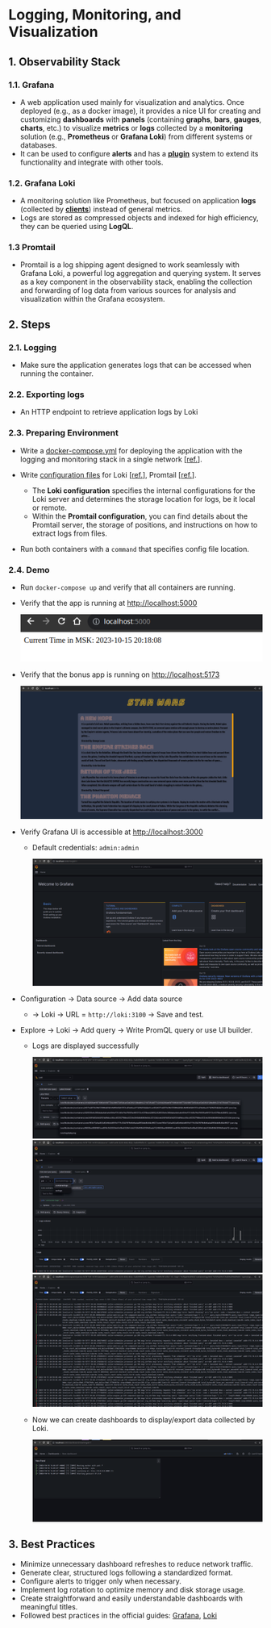 # Logging, Monitoring, and Visualization

## 1. Observability Stack

### 1.1. Grafana

- A web application used mainly for visualization and analytics. Once deployed (e.g., as a docker image), it provides a nice UI for creating and customizing **dashboards** with **panels** (containing **graphs**, **bars**, **gauges**, **charts**, etc.) to visualize **metrics** or **logs** collected by a **monitoring** solution (e.g., **Prometheus** or **Grafana Loki**) from different systems or databases.
- It can be used to configure **alerts** and has a **[plugin](https://grafana.com/grafana/plugins/)** system to extend its functionality and integrate with other tools.

### 1.2. Grafana Loki

- A monitoring solution like Prometheus, but focused on application **logs** (collected by **[clients](https://grafana.com/docs/loki/latest/clients/)**) instead of general metrics.
- Logs are stored as compressed objects and indexed for high efficiency, they can be queried using **LogQL**.

### 1.3 Promtail

- Promtail is a log shipping agent designed to work seamlessly with Grafana Loki, a powerful log aggregation and querying system. It serves as a key component in the observability stack, enabling the collection and forwarding of log data from various sources for analysis and visualization within the Grafana ecosystem.

## 2. Steps

### 2.1. Logging

- Make sure the application generates logs that can be accessed when running the container.

### 2.2. Exporting logs

- An HTTP endpoint to retrieve application logs by Loki

### 2.3. Preparing Environment

- Write a [docker-compose.yml](../monitoring/docker-compose.yaml) for deploying the application with the logging and monitoring stack in a single network [[ref.](https://github.com/grafana/loki/blob/main/production/docker-compose.yaml)].
- Write [configuration files](../monitoring/config) for Loki [[ref.](https://grafana.com/docs/loki/latest/configuration/examples/)], Promtail [[ref.](https://grafana.com/docs/loki/latest/clients/promtail/configuration/)].

  - The **Loki configuration** specifies the internal configurations for the Loki server and determines the storage location for logs, be it local or remote.
  - Within the **Promtail configuration**, you can find details about the Promtail server, the storage of positions, and instructions on how to extract logs from files.

- Run both containers with a `command` that specifies config file location.

### 2.4. Demo

- Run `docker-compose up` and verify that all containers are running.

- Verify that the app is running at <http://localhost:5000>

  ![app_running](./images/app_python_running.png)

- Verify that the bonus app is running on <http://localhost:5173>

  ![bonus_app_running](./images/app_typescript_running.png)

- Verify Grafana UI is accessible at <http://localhost:3000>

  - Default credentials: `admin:admin`

    ![grafana_running](./images/grafana_running.png)

- Configuration &rarr; Data source &rarr; Add data source

  - &rarr; Loki &rarr; URL = `http://loki:3100` &rarr; Save and test.

- Explore &rarr; Loki &rarr; Add query &rarr; Write PromQL query or use UI builder.

  - Logs are displayed successfully

    ![logs](./images/logs.png)
    ![logs](./images/logs_1.png)
    ![logs](./images/logs_2.png)

  - Now we can create dashboards to display/export data collected by Loki.

    ![dashboard](./images/dashboard.png)



## 3. Best Practices

- Minimize unnecessary dashboard refreshes to reduce network traffic.
- Generate clear, structured logs following a standardized format.
- Configure alerts to trigger only when necessary.
- Implement log rotation to optimize memory and disk storage usage.
- Create straightforward and easily understandable dashboards with meaningful titles.
- Followed best practices in the official guides: [Grafana](https://grafana.com/docs/grafana/latest/best-practices/), [Loki](https://grafana.com/docs/loki/latest/best-practices/)
